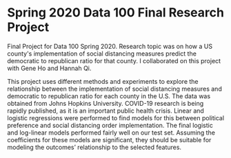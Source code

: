 # Spring 2020 Data 100 Final Research Project
Final Project for Data 100 Spring 2020. Research topic was on how a US county's implementation of social distancing measures predict the democratic to republican ratio for that county. I collaborated on this project with Gene Ho and Hannah Qi.

This project uses different methods and experiments to explore the relationship between
the implementation of social distancing measures and democratic to republican ratio for each
county in the U.S. The data was obtained from Johns Hopkins University. COVID-19 research is
being rapidly published, as it is an important public health crisis. Linear and logistic regressions
were performed to find models for this between political preference and social distancing order
implementation. The final logistic and log-linear models performed fairly well on our test set.
Assuming the coefficients for these models are significant, they should be suitable for modeling
the outcomes’ relationship to the selected features.
